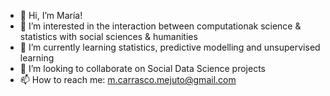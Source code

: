 - 👋 Hi, I’m María!
- 👀 I’m interested in the interaction between computationak science & statistics with social sciences & humanities 
- 🌱 I’m currently learning statistics, predictive modelling and unsupervised learning
- 💞️ I’m looking to collaborate on Social Data Science projects
- 📫 How to reach me: m.carrasco.mejuto@gmail.com

<!---
mariaferrol1988/mariaferrol1988 is a ✨ special ✨ repository because its `README.md` (this file) appears on your GitHub profile.
You can click the Preview link to take a look at your changes.
--->
